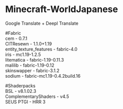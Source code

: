 # Minecraft-WorldJapanese

Google Translate + Deepl Translate 

#Fabric <br>
cem - 0.7.1 <br>
CITResewn - 1.1.0+1.19 <br>
entity_texture_features - fabric-4.0 <br>
iris - mc1.19-1.2.5 <br>
litematica - fabric-1.19-0.11.3 <br>
malilib - fabric-1.19-0.12 <br>
skinswapper - fabric-3.1.2 <br>
sodium - fabric-mc1.19-0.4.2build.16 <br>

#Shaderpacks <br>
BSL - v8.1.02.3 <br>
ComplementaryShaders - v4.5 <br>
SEUS PTGI - HRR 3 <br>
